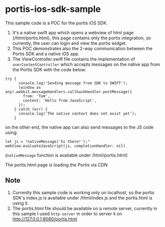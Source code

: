 # portis-ios-sdk-sample

This sample code is a POC for the portis iOS SDK.
1. It's a native swift app which opens a webview of html page (/html/portis.html), this page contains only the portis integration, so currently, the user can login and view the portis widget.
1. This POC demonstrates also the 2-way communication between the Portis SDK and a native iOS app.
1. The ViewController.swift file contains the implementation of `userContentController` which accepts messages on the native app from the Portis SDK with the code below:
```
try {
      console.log('Sending message from SDK to SWIFT');
      (window as any).webkit.messageHandlers.callbackHandler.postMessage({
        from: 'Tom',
        content: 'Hello from JavaScript',
      });
    } catch (err) {
      console.log('The native context does not exist yet');
    }
```

on the other end, the native app can also send messages to the JS code using:
```
let js = "nativeMessage('hi there!');"
webView.evaluateJavaScript(js, completionHandler: nil)
```
(`nativeMessage` function is available under /html/portis.html)

The portis.html page is loading the Portis via CDN

## Note
1. Currently this sample code is working only on localhost, so the portis SDK's index.js is available under /html/index.js and the portis.html is using it.
1. The portis.html file should be available on a remote server, currently in this sample I used `http-server` in order to server it on http://127.0.0.1:8080/portis.html
